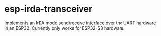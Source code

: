 # esp-irda-transceiver

Implements an IrDA mode send/receive interface over the UART hardware in an
ESP32. Currently only works for ESP32-S3 hardware.
